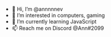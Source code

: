 - 👋 Hi, I’m @annnnnev
- 👀 I’m interested in computers, gaming
- 🌱 I’m currently learning JavaScript
- 📫 Reach me on Discord @Ann#2099
